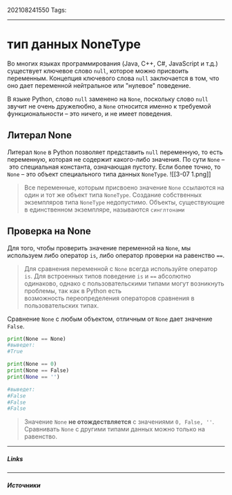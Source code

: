 202108241550
Tags:
___
# тип данных NoneType
Во многих языках программирования (Java, C++, C#, JavaScript и т.д.) существует ключевое слово `null`, которое можно присвоить переменным. Концепция ключевого слова `null` заключается в том, что оно дает переменной нейтральное или "нулевое" поведение.

В языке Python, слово `null` заменено на `None`, поскольку слово `null` звучит не очень дружелюбно, а `None` относится именно к требуемой функциональности – это ничего, и не имеет поведения.

## Литерал None
Литерал `None` в Python позволяет представить `null` переменную, то есть переменную, которая не содержит какого-либо значения. По сути `None` – это специальная константа, означающая пустоту. Если более точно, то `None` – это объект специального типа данных `NoneType`.
![[3-07 1.png]]

>Все переменные, которым присвоено значение `None` ссылаются на один и тот же объект типа `NoneType`. Создание собственных экземпляров типа `NoneType` недопустимо. Объекты, существующие в единственном экземпляре, называются `синглтонами`

## Проверка на None
Для того, чтобы проверить значение переменной на `None`, мы используем либо оператор `is`, либо оператор проверки на равенство `==`.

>Для сравнения переменной с `None` всегда используйте оператор `is`. Для встроенных типов поведение `is` и `==` абсолютно одинаково, однако с пользовательскими типами могут возникнуть проблемы, так как в Python есть возможность переопределения операторов сравнения в пользовательских типах.

Сравнение `None` с любым объектом, отличным от `None` дает значение `False`.

```python
print(None == None)
#выведет:
#True
```

```python
print(None == 0)
print(None == False)
print(None == '')

#выведет:
#False
#False
#False
```
>Значение `None` **не отождествляется** с значениями `0, False, ''`.
>Сравнивать `None` с другими типами данных можно только на равенство.


___
##### Links


---
##### Источники
